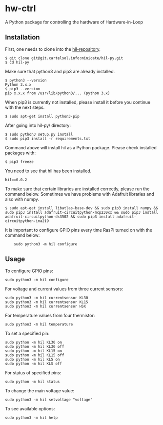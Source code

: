 # hw-ctrl

A Python package for controlling the hardware of Hardware-in-Loop

## Installation

First, one needs to clone into the [hil-repository](https://git.cartelsol.info/minicate/hil-py).

```console
$ git clone git@git.cartelsol.info:minicate/hil-py.git
$ cd hil-py
```

Make sure that python3 and pip3 are already installed.

```console
$ python3 --version
Python 3.x.x
$ pip3 --version
pip x.x.x from /usr/lib/python3/... (python 3.x)
```

When pip3 is currently not installed, please install it before you continue with the next steps.

```console
$ sudo apt-get install python3-pip
```

After going into hil-py/ directory:

```console
$ sudo python3 setup.py install
$ sudo pip3 install -r requirements.txt
```

Command above will install hil as a Python package. Please check installed packages with:

```console
$ pip3 freeze
```

You need to see that hil has been installed.

```console
hil==0.0.2
```

To make sure that certain libraries are installed correctly, please run the command below. Sometimes we have problems with Adafruit libraries and also with numpy.

```console
$ sudo apt-get install libatlas-base-dev && sudo pip3 install numpy && sudo pip3 install adafruit-circuitpython-mcp230xx && sudo pip3 install adafruit-circuitpython-ds3502 && sudo pip3 install adafruit-circuitpython-ina219
```

It is important to configure GPIO pins every time RasPi turned on with the command below:

```console
    sudo python3 -m hil configure
```

## Usage

To configure GPIO pins:

    sudo python3 -m hil configure

For voltage and current values from three current sensors:

    sudo python3 -m hil currentsensor KL30
    sudo python3 -m hil currentsensor KL15
    sudo python3 -m hil currentsensor HSK

For temperature values from four thermistor:

    sudo python3 -m hil temperature

To set a specified pin:

    sudo python -m hil KL30 on
    sudo python -m hil KL30 off
    sudo python -m hil KL15 on
    sudo python -m hil KL15 off
    sudo python -m hil KLS on
    sudo python -m hil KLS off

For status of specified pins:

    sudo python -m hil status

To change the main voltage value:

    sudo python3 -m hil setvoltage "voltage"

To see available options:

    sudo python3 -m hil help

